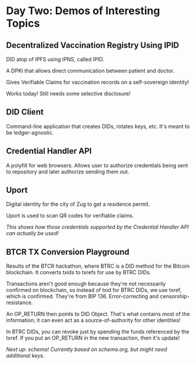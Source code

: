 # Day Two: Demos of Interesting Topics

## Decentralized Vaccination Registry Using IPID

DID atop of IPFS using IPNS, called IPID.

A DPKI that allows direct communication between patient and doctor.

Gives Verifiable Claims for vaccination records on a self-sovereign identity!

Works today! Still needs some selective disclosure!

## DID Client

Command-line application that creates DIDs, rotates keys, etc. It's meant to be ledger-agnostic.

## Credential Handler API

A polyfill for web browsers. Allows user to authorize credentials being sent to repository and later authorize sending them out.

## Uport

Digital identity for the city of Zug to get a residence permit.

Uport is used to scan QR codes for verifiable claims.

_This shows how those credentials supported by the Credential Handler API can actually be used!_

## BTCR TX Conversion Playground

Results of the BTCR hackathon, where BTRC is a DID method for the Bitcoin blockchain. It converts txids to txrefs for use by BTRC DIDs.

Transactions aren't good enough because they're not necessarily confirmed on blockchain, so instead of txid for BTRC DIDs, we use txref, which is confirmed. They're from BIP 136. Error-correcting and censorship-resistance.

An OP_RETURN then points to DID Object. That's what contains most of the information; it can even act as a source-of-authority for other identities!

In BTRC DIDs, you can revoke just by spending the funds referenced by the txref. If you put an OP_RETURN in the new transaction, then it's update! 

<i>Next up: schema! Currently based on schema.org, but might need additional keys.</i>
